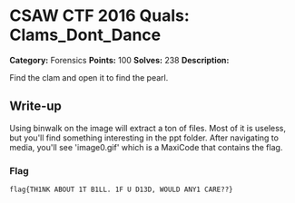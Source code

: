 # CSAW CTF 2016 Quals: Clams_Dont_Dance

**Category:** Forensics
**Points:** 100
**Solves:** 238
**Description:**

Find the clam and open it to find the pearl. 


## Write-up

Using binwalk on the image will extract a ton of files. Most of it is useless, but you'll find something interesting in the ppt folder. 
After navigating to media, you'll see 'image0.gif' which is a MaxiCode that contains the flag. 

### Flag

`flag{TH1NK ABOUT 1T B1LL. 1F U D13D, WOULD ANY1 CARE??}`
